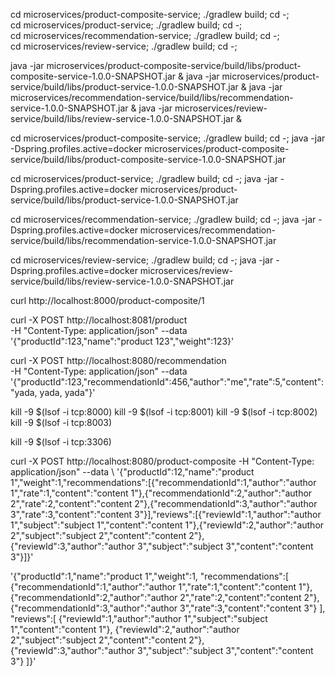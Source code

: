 
cd microservices/product-composite-service; ./gradlew build; cd -; \
cd microservices/product-service; ./gradlew build; cd -; \
cd microservices/recommendation-service; ./gradlew build; cd -; \
cd microservices/review-service; ./gradlew build; cd -;


java -jar microservices/product-composite-service/build/libs/product-composite-service-1.0.0-SNAPSHOT.jar &
java -jar microservices/product-service/build/libs/product-service-1.0.0-SNAPSHOT.jar &
java -jar microservices/recommendation-service/build/libs/recommendation-service-1.0.0-SNAPSHOT.jar &
java -jar microservices/review-service/build/libs/review-service-1.0.0-SNAPSHOT.jar &




cd microservices/product-composite-service; ./gradlew build; cd -;
java -jar -Dspring.profiles.active=docker  microservices/product-composite-service/build/libs/product-composite-service-1.0.0-SNAPSHOT.jar



cd microservices/product-service; ./gradlew build; cd -;
java -jar -Dspring.profiles.active=docker microservices/product-service/build/libs/product-service-1.0.0-SNAPSHOT.jar



cd microservices/recommendation-service; ./gradlew build; cd -;
java -jar -Dspring.profiles.active=docker  microservices/recommendation-service/build/libs/recommendation-service-1.0.0-SNAPSHOT.jar



cd microservices/review-service; ./gradlew build; cd -;
java -jar -Dspring.profiles.active=docker microservices/review-service/build/libs/review-service-1.0.0-SNAPSHOT.jar

curl http://localhost:8000/product-composite/1

curl -X POST http://localhost:8081/product \
	    -H "Content-Type: application/json" --data \
	     '{"productId":123,"name":"product 123","weight":123}'


curl -X POST http://localhost:8080/recommendation \
	      -H "Content-Type: application/json" --data \
	      '{"productId":123,"recommendationId":456,"author":"me","rate":5,"content":"yada, yada, yada"}'

kill -9 $(lsof -i tcp:8000)
kill -9 $(lsof -i tcp:8001)
kill -9 $(lsof -i tcp:8002)
kill -9 $(lsof -i tcp:8003)



kill -9 $(lsof -i tcp:3306)

curl -X POST http://localhost:8080/product-composite -H "Content-Type: application/json" --data \ 
	  '{"productId":12,"name":"product 1","weight":1,"recommendations":[{"recommendationId":1,"author":"author 1","rate":1,"content":"content 1"},{"recommendationId":2,"author":"author 2","rate":2,"content":"content 2"},{"recommendationId":3,"author":"author 3","rate":3,"content":"content 3"}],"reviews":[{"reviewId":1,"author":"author 1","subject":"subject 1","content":"content 1"},{"reviewId":2,"author":"author 2","subject":"subject 2","content":"content 2"},{"reviewId":3,"author":"author 3","subject":"subject 3","content":"content 3"}]}'


'{"productId":1,"name":"product 1","weight":1, "recommendations":[
{"recommendationId":1,"author":"author
1","rate":1,"content":"content 1"},
{"recommendationId":2,"author":"author
2","rate":2,"content":"content 2"},
{"recommendationId":3,"author":"author
3","rate":3,"content":"content 3"}
], "reviews":[
{"reviewId":1,"author":"author 1","subject":"subject
1","content":"content 1"},
{"reviewId":2,"author":"author 2","subject":"subject
2","content":"content 2"},
{"reviewId":3,"author":"author 3","subject":"subject
3","content":"content 3"}
]}'
